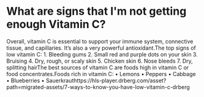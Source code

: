# What are signs that I'm not getting enough Vitamin C?

Overall, vitamin C is essential to support your immune system, connective tissue, and capillaries. It’s also a very powerful antioxidant.The top signs of low vitamin C: 1. Bleeding gums 2. Small red and purple dots on your skin 3. Bruising 4. Dry, rough, or scaly skin 5. Chicken skin 6. Nose bleeds 7. Dry, splitting hairThe best sources of vitamin C are foods high in vitamin C or food concentrates.Foods rich in vitamin C: • Lemons • Peppers • Cabbage • Blueberries • Sauerkrauthttps://hls-player.drberg.com/asset?path=migrated-assets/7-ways-to-know-you-have-low-vitamin-c-drberg
